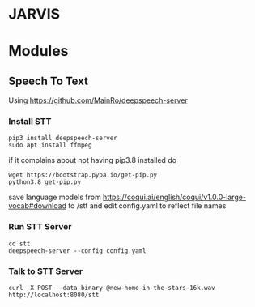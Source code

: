 # JARVIS


# Modules

## Speech To Text

Using https://github.com/MainRo/deepspeech-server

### Install STT

```
pip3 install deepspeech-server
sudo apt install ffmpeg
```

if it complains about not having pip3.8 installed do
```
wget https://bootstrap.pypa.io/get-pip.py
python3.8 get-pip.py
```

save language models from https://coqui.ai/english/coqui/v1.0.0-large-vocab#download to /stt and edit config.yaml to reflect file names

### Run STT Server

```
cd stt
deepspeech-server --config config.yaml
```


### Talk to STT Server

`curl -X POST --data-binary @new-home-in-the-stars-16k.wav http://localhost:8080/stt`